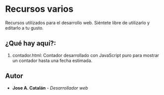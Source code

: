 # Recursos varios

Recursos utilizados para el desarrollo web. Siéntete libre de utilizarlo y editarlo a tu gusto.


## ¿Qué hay aquí?:

1. contador.html: Contador desarrollado con JavaScript puro para mostrar un contador hasta una fecha estimada.



## Autor

* **Jose A. Catalán** - *Desarrollador web*
